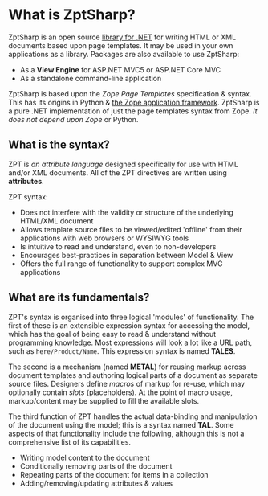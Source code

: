 # What is ZptSharp?

ZptSharp is an open source [library for .NET] for writing HTML or XML documents based upon page templates.
It may be used in your own applications as a library.
Packages are also available to use ZptSharp:

* As a **View Engine** for AS<span>P.N</span>ET MVC5 or AS<span>P.N</span>ET Core MVC
* As a standalone command-line application

ZptSharp is based upon the *Zope Page Templates* specification & syntax.
This has its origins in Python & [the Zope application framework].
ZptSharp is a pure .NET implementation of just the page templates syntax from Zope.
*It does not depend upon Zope* or Python.

[library for .NET]: Compatibility.md
[the Zope application framework]: https://zope.org/

## What is the syntax?

ZPT is *an attribute language* designed specifically for use with HTML and/or XML documents. All of the ZPT directives are written using **attributes**.

ZPT syntax:

* Does not interfere with the validity or structure of the underlying HTML/XML document
* Allows template source files to be viewed/edited 'offline' from their applications with web browsers or WYSIWYG tools
* Is intuitive to read and understand, even to non-developers
* Encourages best-practices in separation between Model & View
* Offers the full range of functionality to support complex MVC applications

## What are its fundamentals?

ZPT's syntax is organised into three logical 'modules' of functionality.
The first of these is an extensible expression syntax for accessing the model, which has the goal of being easy to read & understand without programming knowledge.
Most expressions will look a lot like a URL path, such as `here/Product/Name`.
This expression syntax is named **TALES**.

The second is a mechanism (named **METAL**) for reusing markup across document templates and authoring logical parts of a document as separate source files.
Designers define *macros* of markup for re-use, which may optionally contain *slots* (placeholders).
At the point of macro usage, markup/content may be supplied to fill the available slots.

The third function of ZPT handles the actual data-binding and manipulation of the document using the model; this is a syntax named **TAL**.
Some aspects of that functionality include the following, although this is not a comprehensive list of its capabilities.

* Writing model content to the document
* Conditionally removing parts of the document
* Repeating parts of the document for items in a collection
* Adding/removing/updating attributes & values
